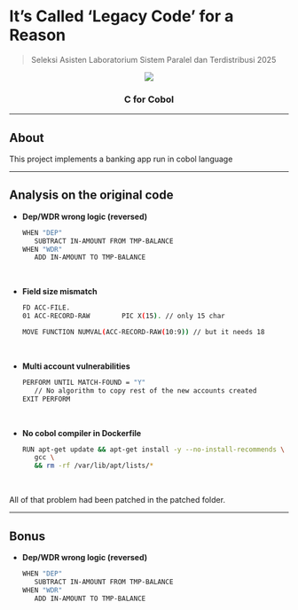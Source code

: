 # It’s Called ‘Legacy Code’ for a Reason

> Seleksi Asisten Laboratorium Sistem Paralel dan Terdistribusi 2025
<p align="center">
    <img src="https://github.com/user-attachments/assets/acce5581-e534-4ae6-847f-974deb7b1967">
</p>
    <h3 align="center">C for Cobol</h3>

---

## About <a name="about"></a>

<p align="justify">This project implements a banking app run in cobol language</p>

---

## Analysis on the original code <a name="algorithms"></a>

- **Dep/WDR wrong logic (reversed)**  
     ```bash
    WHEN "DEP"
        SUBTRACT IN-AMOUNT FROM TMP-BALANCE
    WHEN "WDR"  
        ADD IN-AMOUNT TO TMP-BALANCE
   ```
<br/>

- **Field size mismatch**  
     ```bash
    FD ACC-FILE.
    01 ACC-RECORD-RAW        PIC X(15). // only 15 char

    MOVE FUNCTION NUMVAL(ACC-RECORD-RAW(10:9)) // but it needs 18
   ```
<br/>

- **Multi account vulnerabilities**  
     ```bash
    PERFORM UNTIL MATCH-FOUND = "Y"
        // No algorithm to copy rest of the new accounts created
    EXIT PERFORM
   ```
<br/>

- **No cobol compiler in Dockerfile**  
     ```bash
    RUN apt-get update && apt-get install -y --no-install-recommends \
        gcc \
        && rm -rf /var/lib/apt/lists/*
   ```
<br/>

All of that problem had been patched in the patched folder.

---

## Bonus <a name="algorithms"></a>

- **Dep/WDR wrong logic (reversed)**  
     ```bash
    WHEN "DEP"
        SUBTRACT IN-AMOUNT FROM TMP-BALANCE
    WHEN "WDR"  
        ADD IN-AMOUNT TO TMP-BALANCE
   ```
<br/>
